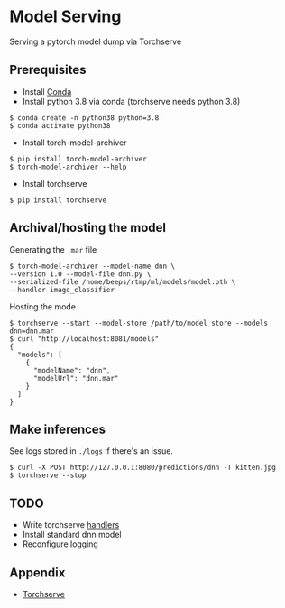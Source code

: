 # Model Serving

Serving a pytorch model dump via Torchserve

## Prerequisites

* Install [Conda](https://www.digitalocean.com/community/tutorials/how-to-install-anaconda-on-ubuntu-18-04-quickstart)
* Install python 3.8 via conda (torchserve needs python 3.8)
```
$ conda create -n python38 python=3.8
$ conda activate python38
```
* Install torch-model-archiver
```
$ pip install torch-model-archiver
$ torch-model-archiver --help
```
* Install torchserve
```
$ pip install torchserve
```

## Archival/hosting the model

Generating the `.mar` file
```
$ torch-model-archiver --model-name dnn \
--version 1.0 --model-file dnn.py \
--serialized-file /home/beeps/rtmp/ml/models/model.pth \
--handler image_classifier
```
Hosting the mode
```
$ torchserve --start --model-store /path/to/model_store --models dnn=dnn.mar
$ curl "http://localhost:8081/models"
{
  "models": [
    {
      "modelName": "dnn",
      "modelUrl": "dnn.mar"
    }
  ]
}
```

## Make inferences

See logs stored in `./logs` if there's an issue.
```
$ curl -X POST http://127.0.0.1:8080/predictions/dnn -T kitten.jpg
$ torchserve --stop
```

## TODO

* Write torchserve [handlers](https://towardsdatascience.com/how-to-deploy-your-pytorch-models-with-torchserve-2452163871d3)
* Install standard dnn model
* Reconfigure logging


## Appendix

* [Torchserve](https://aws.amazon.com/blogs/machine-learning/deploying-pytorch-models-for-inference-at-scale-using-torchserve/)
